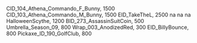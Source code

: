 CID_104_Athena_Commando_F_Bunny, 1500
CID_103_Athena_Commando_M_Bunny, 1500
EID_TakeTheL, 2500
na
na
na
HalloweenScythe, 1200
BID_273_AssassinSuitCoin, 500
Umbrella_Season_09, 800
Wrap_003_AnodizedRed, 300
EID_BillyBounce, 800
Pickaxe_ID_190_GolfClub, 800
